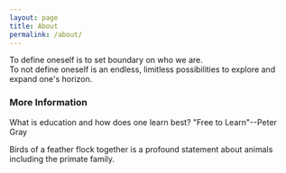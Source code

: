 ```yaml
---
layout: page
title: About
permalink: /about/
---
```


To define oneself is to set boundary on who we are.  
To not define oneself is an endless, limitless possibilities 
to explore and expand one's horizon.

### More Information

What is education and how does one learn best?  "Free to Learn"--Peter Gray

Birds of a feather flock together is a profound statement about animals including the primate family.




